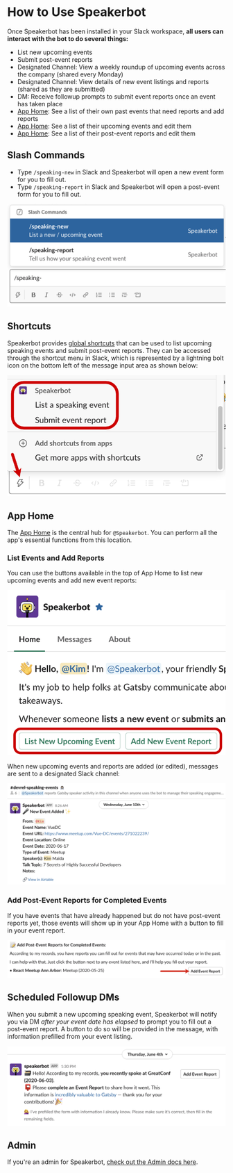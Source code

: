 # How to Use Speakerbot

Once Speakerbot has been installed in your Slack workspace, **all users can interact with the bot to do several things:**

* List new upcoming events
* Submit post-event reports
* Designated Channel: View a weekly roundup of upcoming events across the company (shared every Monday)
* Designated Channel: View details of new event listings and reports (shared as they are submitted)
* DM: Receive followup prompts to submit event reports once an event has taken place
* [App Home](slack://app?team=T6VN36NMP&id=A0157QBDE49&tab=home): See a list of their own past events that need reports and add reports
* [App Home](slack://app?team=T6VN36NMP&id=A0157QBDE49&tab=home): See a list of their upcoming events and edit them
* [App Home](slack://app?team=T6VN36NMP&id=A0157QBDE49&tab=home): See a list of their post-event reports and edit them

## Slash Commands

* Type `/speaking-new` in Slack and Speakerbot will open a new event form for you to fill out.
* Type `/speaking-report` in Slack and Speakerbot will open a post-event form for you to fill out.

![slash commands screenshot](slash-commands.png)

## Shortcuts

Speakerbot provides [global shortcuts](https://api.slack.com/interactivity/shortcuts) that can be used to list upcoming speaking events and submit post-event reports. They can be accessed through the shortcut menu in Slack, which is represented by a lightning bolt icon on the bottom left of the message input area as shown below:

![shortcuts screenshot](shortcuts.png)

## App Home

The [App Home](slack://app?team=T6VN36NMP&id=A0157QBDE49&tab=home) is the central hub for `@Speakerbot`. You can perform all the app's essential functions from this location.

### List Events and Add Reports

You can use the buttons available in the top of App Home to list new upcoming events and add new event reports:

![image of App Home with new event and report buttons](app-home.png)

When new upcoming events and reports are added (or edited), messages are sent to a designated Slack channel:

![screenshot of new event listing in channel](channel-new-event.png)

### Add Post-Event Reports for Completed Events

If you have events that have already happened but do not have post-event reports yet, those events will show up in your App Home with a button to fill in your event report.

![image of App Home with event report button](add-report.png)

## Scheduled Followup DMs

When you submit a new upcoming speaking event, Speakerbot will notify you via DM _after your event date has elapsed_ to prompt you to fill out a post-event report. A button to do so will be provided in the message, with information prefilled from your event listing.

![screenshot of DM followup](scheduled-followup.png)

## Admin

If you're an admin for Speakerbot, [check out the Admin docs here](admin.md).

